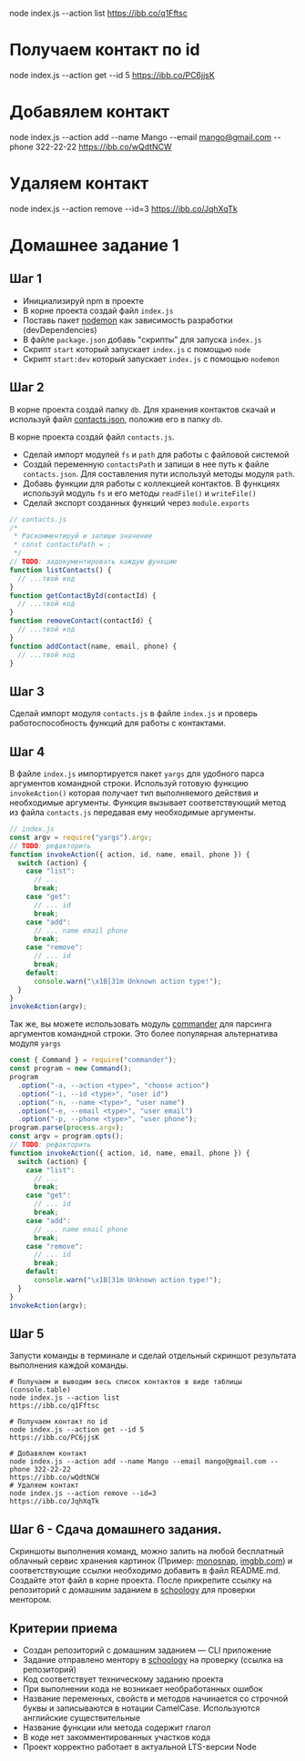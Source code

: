 node index.js --action list
https://ibb.co/q1Fftsc

# Получаем контакт по id

node index.js --action get --id 5
https://ibb.co/PC6jjsK

# Добавялем контакт

node index.js --action add --name Mango --email mango@gmail.com --phone 322-22-22
https://ibb.co/wQdtNCW

# Удаляем контакт

node index.js --action remove --id=3
https://ibb.co/JqhXqTk

# Домашнее задание 1

## Шаг 1

- Инициализируй npm в проекте
- В корне проекта создай файл `index.js`
- Поставь пакет [nodemon](https://www.npmjs.com/package/nodemon) как зависимость разработки (devDependencies)
- В файле `package.json` добавь "скрипты" для запуска `index.js`
- Скрипт `start` который запускает `index.js` с помощью `node`
- Скрипт `start:dev` который запускает `index.js` с помощью `nodemon`

## Шаг 2

В корне проекта создай папку `db`. Для хранения контактов скачай и используй файл [contacts.json](./contacts.json), положив его в папку `db`.

В корне проекта создай файл `contacts.js`.

- Сделай импорт модулей `fs` и `path` для работы с файловой системой
- Создай переменную `contactsPath` и запиши в нее путь к файле `contacts.json`. Для составления пути используй методы модуля `path`.
- Добавь функции для работы с коллекцией контактов. В функциях используй модуль `fs` и его методы `readFile()` и `writeFile()`
- Сделай экспорт созданных функций через `module.exports`

```js
// contacts.js
/*
 * Раскомментируй и запиши значение
 * const contactsPath = ;
 */
// TODO: задокументировать каждую функцию
function listContacts() {
  // ...твой код
}
function getContactById(contactId) {
  // ...твой код
}
function removeContact(contactId) {
  // ...твой код
}
function addContact(name, email, phone) {
  // ...твой код
}
```

## Шаг 3

Сделай импорт модуля `contacts.js` в файле `index.js` и проверь работоспособность функций для работы с контактами.

## Шаг 4

В файле `index.js` импортируется пакет `yargs` для удобного парса аргументов командной строки. Используй готовую функцию `invokeAction()` которая получает тип выполняемого действия и необходимые аргументы. Функция вызывает соответствующий метод из файла `contacts.js` передавая ему необходимые аргументы.

```js
// index.js
const argv = require("yargs").argv;
// TODO: рефакторить
function invokeAction({ action, id, name, email, phone }) {
  switch (action) {
    case "list":
      // ...
      break;
    case "get":
      // ... id
      break;
    case "add":
      // ... name email phone
      break;
    case "remove":
      // ... id
      break;
    default:
      console.warn("\x1B[31m Unknown action type!");
  }
}
invokeAction(argv);
```

Так же, вы можете использовать модуль [commander](https://www.npmjs.com/package/commander) для парсинга аргументов командной строки. Это более популярная альтернатива модуля `yargs`

```js
const { Command } = require("commander");
const program = new Command();
program
  .option("-a, --action <type>", "choose action")
  .option("-i, --id <type>", "user id")
  .option("-n, --name <type>", "user name")
  .option("-e, --email <type>", "user email")
  .option("-p, --phone <type>", "user phone");
program.parse(process.argv);
const argv = program.opts();
// TODO: рефакторить
function invokeAction({ action, id, name, email, phone }) {
  switch (action) {
    case "list":
      // ...
      break;
    case "get":
      // ... id
      break;
    case "add":
      // ... name email phone
      break;
    case "remove":
      // ... id
      break;
    default:
      console.warn("\x1B[31m Unknown action type!");
  }
}
invokeAction(argv);
```

## Шаг 5

Запусти команды в терминале и сделай отдельный скриншот результата выполнения каждой команды.

```shell
# Получаем и выводим весь список контактов в виде таблицы (console.table)
node index.js --action list
https://ibb.co/q1Fftsc

# Получаем контакт по id
node index.js --action get --id 5
https://ibb.co/PC6jjsK

# Добавялем контакт
node index.js --action add --name Mango --email mango@gmail.com --phone 322-22-22
https://ibb.co/wQdtNCW
# Удаляем контакт
node index.js --action remove --id=3
https://ibb.co/JqhXqTk
```

## Шаг 6 - Сдача домашнего задания.

Скриншоты выполнения команд, можно залить на любой бесплатный облачный сервис хранения картинок (Пример: [monosnap](https://monosnap.com/), [imgbb.com](https://imgbb.com/)) и соответствующие ссылки необходимо добавить в файл README.md. Создайте этот файл в корне проекта. После прикрепите ссылку на репозиторий с домашним заданием в [schoology](https://app.schoology.com/login) для проверки ментором.

## Критерии приема

- Создан репозиторий с домашним заданием &mdash; CLI приложение
- Задание отправлено ментору в [schoology](https://app.schoology.com/login) на проверку (ссылка на репозиторий)
- Код соответствует техническому заданию проекта
- При выполнении кода не возникает необработанных ошибок
- Название переменных, свойств и методов начинается со строчной буквы и записываются в нотации CamelCase. Используются английские существительные
- Название функции или метода содержит глагол
- В коде нет закомментированных участков кода
- Проект корректно работает в актуальной LTS-версии Node
